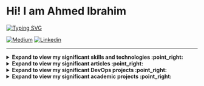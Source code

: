 # Hi! I am Ahmed Ibrahim

[![Typing SVG](https://readme-typing-svg.herokuapp.com?vCenter=true&size=17&width=500&lines=Senior+Software+Engineer;+Backend+Engineer,+Essentialist,+Curious;BEng+from+Cairo+University+(top+of+my+class);The+less,+the+better)](https://git.io/typing-svg) 

<div style="display:inline-block">
<a href="https://medium.com/@a.ibrahim.abdellatif"><img alt="Medium" src="https://img.shields.io/badge/Medium-12100E?style=for-the-badge&logo=medium&logoColor=white"></a>
<a href="https://www.linkedin.com/in/ahmed-ibrahim-abdellatif/"><img alt="Linkedin" src="https://img.shields.io/badge/linkedin-%230077B5.svg?style=for-the-badge&logo=linkedin&logoColor=white"></a>
</div>

<hr>

<details>
<summary><b> Expand to view my significant skills and technologies :point_right:</b></summary> </br>
<div style="display:inline-block">
    <img alt="AWS" src="https://img.shields.io/badge/AWS-%23FF9900.svg?style=for-the-badge&logo=amazon-aws&logoColor=white"/>
    <img alt="CircleCI" src="https://img.shields.io/badge/circle%20ci-%23161616.svg?style=for-the-badge&logo=circleci&logoColor=white"/>
    <img alt="Ansible" src="https://img.shields.io/badge/ansible-%231A1918.svg?style=for-the-badge&logo=ansible&logoColor=white"/>
    <img alt="Prometheus" src="https://img.shields.io/badge/Prometheus-E6522C?style=for-the-badge&logo=Prometheus&logoColor=white"/>
    <img alt="Docker" src="https://img.shields.io/badge/docker-%230db7ed.svg?style=for-the-badge&logo=docker&logoColor=white"/>
    <br><br>
    <img alt="SpringBoot" src="https://img.shields.io/badge/spring-%236DB33F.svg?style=for-the-badge&logo=spring&logoColor=white"/>
    <img alt="Java" src="https://img.shields.io/badge/java-%23ED8B00.svg?style=for-the-badge&logo=java&logoColor=white" />
    <img alt="Go" src="https://img.shields.io/badge/go-%2300ADD8.svg?style=for-the-badge&logo=go&logoColor=white" />
    <img alt="Bash" src="https://img.shields.io/badge/shell_script-%23121011.svg?style=for-the-badge&logo=gnu-bash&logoColor=white" />
    <img alt="NodeJS" src="https://img.shields.io/badge/node.js-%2343853D.svg?style=for-the-badge&logo=node-dot-js&logoColor=white"/>
    <img alt="Express.js" src="https://img.shields.io/badge/express.js-%23404d59.svg?style=for-the-badge&logo=express&logoColor=%2361DAFB"/>
    <img alt="JavaScript" src="https://img.shields.io/badge/javascript-%23323330.svg?style=for-the-badge&logo=javascript&logoColor=%23F7DF1E"/>
    <img alt="C++" src="https://img.shields.io/badge/c++-%2300599C.svg?style=for-the-badge&logo=c%2B%2B&logoColor=white"/>
    <img alt="Python" src="https://img.shields.io/badge/python-%2314354C.svg?style=for-the-badge&logo=python&logoColor=white"/>

</div>
</details>

<!-- start articles section -->

<details>
<summary><b> Expand to view my significant articles :point_right:</b></summary> </br>
<table>
  <thead>
    <tr>
      <th>Title</th>
      <th>Description</th>
      <th>Keywords</th>
    </tr>
  </thead>
  <tbody>
    <tr>
      <td><a href='https://medium.com/@a.ibrahim.abdellatif/from-chaos-to-clarity-monitoring-your-spring-boot-app-aa85bb500d4d'>From Chaos to Clarity: Monitoring Your Spring Boot App</a></td>
      <td>Implementing custom metrics in Spring Boot, scraping them using Prometheus, and visualizing them using Grafana.</td>
      <td>Spring Boot, Prometheus, Grafana, AOP, Observaility</td>
    </tr>
    <tr>
      <td><a href='https://medium.com/@a.ibrahim.abdellatif/my-take-on-web-scalability-for-startup-engineers-summary-and-book-review-bb92fefeeaf7'>My Take on Web Scalability for Startup Engineers — Summary and Book Review</a></td>
      <td>A summary of the most important points in a way that gives you a good background to fearlessly tackle web scalability.</td>
      <td>Scalability, System Design, Cloud</td>
    </tr>
  </tbody>
</table>
</details>

<!-- start DevOps projects section -->

<details>
<summary><b> Expand to view my significant DevOps projects :point_right:</b></summary> </br>
<table>
  <thead>
    <tr>
      <th>Project Name</th>
      <th>Skills used</th>
      <th>Description</th>
    </tr>
  </thead>
  <tbody>
    <tr>
      <td><a href='https://github.com/ahmed-ibrahim-99/CICD-Advanced-Cloud-DevOps-Nanodegree-Project'>CI/CD Project - Udacity's Advanced Cloud DevOps Nanodegree Project</a></td>
      <td>AWS, AWS-CLI, CloudFormation, CircleCI, Ansible, Prometheus</td>
      <td>CI/CD Pipeline using CircleCi, IaC using AWS CloudFormation, Configuration using Ansible, Monitoring and Alerting using Prometheus</td>
    </tr>
    <tr>
      <td><a href='https://github.com/ahmed-ibrahim-99/IaC-Advanced-Cloud-DevOps-Nanodegree-Project'>IaC Project - Udacity's Advanced Cloud DevOps Nanodegree Project</a></td>
      <td>AWS, AWS-CLI, CloudFormation, Bash, Cloud Architecture Design</td>
      <td>IaC using AWS CloudFormation to deploy a highly available web app.</td>
    </tr>
  </tbody>
</table>
</details>

<!-- end DevOps projects section -->

<!-- start academic projects section -->

<details>
<summary><b> Expand to view my significant academic projects :point_right:</b></summary> </br>
<table>
  <thead>
    <tr>
      <th>Project Name</th>
      <th>Skills used</th>
      <th>Description</th>
    </tr>
  </thead>
  <tbody>
    <tr>
      <td><a href='https://github.com/ahmed-ibrahim-99/RSA-CryptoSystem'>RSA CryptoSystem</a></td>
      <td>Python, Numpy, Matplotlib</td>
      <td>Implementation of RSA cryptosystem showing the encryption and decryption algorithms as well as the possible attacks</td>
    </tr>
    <tr>
      <td><a href='https://github.com/ahmed-ibrahim-99/LicensePlateRecognition'>License Plate Recognition</a></td>
      <td>Python, Numpy, Scikit-Image, Scipy, Opencv, Pytesseract</td>
      <td>Image Processing project - detecting license plate and applying OCR on it</td>
    </tr>
    <tr>      
     <td><a href='https://github.com/ahmed-ibrahim-99/Mini-Compiler'>Mini Compiler</a></td>
     <td>Bison, Flex, C-Language</td>
     <td>A mini compiler for a simple programming langauge</td>
    </tr>
    <tr>
      <td><a href='https://github.com/ahmed-ibrahim-99/BallCoaster-GameEngineProject'>Ball Coaster</a></td>
      <td>C++, OpenGL</td>
      <td>Computer graphics project - creating a game engine and using it to create a simple 3D game</td>
    </tr>
    <tr>
     <td><a href='https://github.com/ahmed-ibrahim-99/Space-Shapes'>Space Shapes</a></td>
     <td>Assembly Language</td>
     <td>A simple arcade game designed from A to Z by me and implemented 100% using Assembly</td>
    </tr>
  </tbody>
</table>
</details>
<!-- end academic projects section -->
</br>
